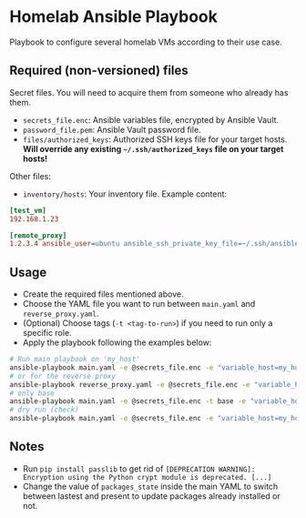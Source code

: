 # Homelab Ansible Playbook

Playbook to configure several homelab VMs according to their use case.

## Required (non-versioned) files

Secret files. You will need to acquire them from someone who already has them.
- `secrets_file.enc`: Ansible variables file, encrypted by Ansible Vault.
- `password_file.pem`: Ansible Vault password file.
- `files/authorized_keys`: Authorized SSH keys file for your target hosts. **Will override any existing `~/.ssh/authorized_keys` file on your target hosts!**

Other files:
- `inventory/hosts`: Your inventory file.
Example content:
```ini
[test_vm]
192.168.1.23

[remote_proxy]
1.2.3.4 ansible_user=ubuntu ansible_ssh_private_key_file=~/.ssh/ansible
```

## Usage

- Create the required files mentioned above.
- Choose the YAML file you want to run between `main.yaml` and `reverse_proxy.yaml`.
- (Optional) Choose tags (`-t <tag-to-run>`) if you need to run only a specific role.
- Apply the playbook following the examples below:
```sh
# Run main playbook on 'my_host' 
ansible-playbook main.yaml -e @secrets_file.enc -e "variable_host=my_host"
# or for the reverse proxy
ansible-playbook reverse_proxy.yaml -e @secrets_file.enc -e "variable_host=reverse_proxy"
# only base
ansible-playbook main.yaml -e @secrets_file.enc -t base -e "variable_host=my_host"
# dry run (check)
ansible-playbook main.yaml -e @secrets_file.enc -e "variable_host=my_host" --check
```

## Notes

- Run `pip install passlib` to get rid of `[DEPRECATION WARNING]: Encryption using the Python crypt module is deprecated. [...]`
- Change the value of `packages_state` inside the main YAML to switch between lastest and present to update packages already installed or not.
